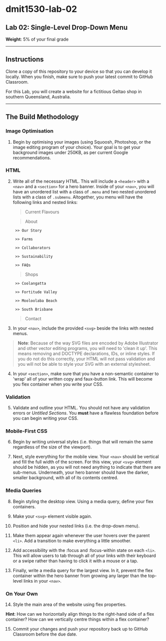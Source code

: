 # dmit1530-lab-02

## Lab 02: Single-Level Drop-Down Menu

**Weight**: 5% of your final grade

---

## Instructions

Clone a copy of this repository to your device so that you can develop it locally. When you finish, make sure to push your latest commit to GitHub Classroom. 

For this Lab, you will create a website for a fictitious Geltao shop in southern Queensland, Australia. 

---

## The Build Methodology

### Image Optimisation 

1. Begin by optimising your images (using Squoosh, Photoshop, or the image editing program of your choice). Your goal is to get your background images under 250KB, as per current Google recommendations. 

### HTML

2. Write all of the necessary HTML. This will include a ``<header>`` with a ``<nav>`` and a ``<section>`` for a hero banner. Inside of your ``<nav>``, you will have an unordered list with a class of ``.menu`` and two nested unordered lists with a class of ``.submenu``. Altogether, you menu will have the following links and nested links: 

	> Current Flavours

	> About

		>> Our Story

		>> Farms

		>> Collaborators 

		>> Sustainability 

		>> FAQs
	
	> Shops

		>> Coolangatta

		>> Fortitude Valley

		>> Mooloolaba Beach

		>> South Brisbane

	> Contact

3. In your ``<nav>``, include the provided ``<svg>`` beside the links with nested menus. 

> **Note**: Because of the way SVG files are encoded by Adobe Illustrator and other vector editing programs, you will need to 'clean it up'. This means removing and DOCTYPE declarations, IDs, or inline styles. If you do not do this correctly, your HTML will not pass validation and you will not be able to style your SVG with an external stylesheet. 

4. In your ``<section>``, make sure that you have a non-semantic container to 'wrap' all of your written copy and faux-button link. This will become you flex container when you write your CSS.

### Validation

5. Validate and outline your HTML. You should not have any validation errors or _Untitled Sections_. You **must** have a flawless foundation before you can begin writing your CSS.

### Mobile-First CSS

6. Begin by writing universal styles (i.e. things that will remain the same regardless of the size of the viewport).

7. Next, style everything for the mobile view. Your ``<nav>`` should be vertical and fill the full width of the screen. For this view, your ``<svg>`` element should be hidden, as you will not need anything to indicate that there are sub-menus. Underneath, your hero banner should have the darker, smaller background, with all of its contents centred. 

### Media Queries

8. Begin styling the desktop view. Using a media query, define your flex containers. 

9. Make your ``<svg>`` element visible again.

10. Position and hide your nested links (i.e. the drop-down menu). 

11. Make them appear again whenever the user hovers over the parent ``<li>``. Add a transition to make everything a little smoother.

12. Add accessibility with the :focus and :focus-within state on each ``<li>``. This will allow users to tab through all of your links with their keyboard or a swipe rather than having to click it with a mouse or a tap. 

13. Finally, write a media query for the largest view. In it, prevent the flex container within the hero banner from growing any larger than the top-level links in your ``<nav>``.

### On Your Own

14. Style the main area of the website using flex properties. 

**Hint**: How can we horizontally align things to the right-hand side of a flex container? How can we vertically centre things within a flex container? 

15. Commit your changes and push your repository back up to GitHub Classroom before the due date.
